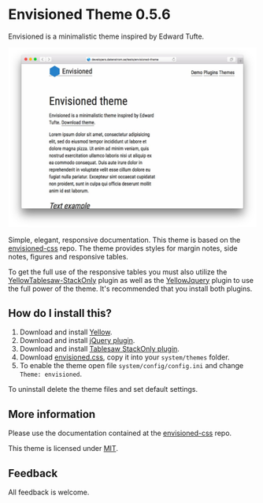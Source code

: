 Envisioned Theme 0.5.6
======================
Envisioned is a minimalistic theme inspired by Edward Tufte.

![Screenshot](envisioned-theme.jpg?raw=true)

Simple, elegant, responsive documentation. This theme is based on the [envisioned-css](https://github.com/nogginfuel/envisioned-css) repo. The theme provides styles for margin notes, side notes, figures and responsive tables. 

To get the full use of the responsive tables you must also utilize the [YellowTablesaw-StackOnly](https://github.com/nogginfuel/YellowTablesaw-StackOnly) plugin as well as the [YellowJquery](https://github.com/nogginfuel/YellowJquery) plugin to use the full power of the theme. It's recommended that you install both plugins.

How do I install this?
----------------------
1. Download and install [Yellow](https://github.com/datenstrom/yellow/).
2. Download and install [jQuery plugin](https://github.com/nogginfuel/yellow-plugin-jquery).
3. Download and install [Tablesaw StackOnly plugin](https://github.com/nogginfuel/yellow-plugin-tablesaw-stackonly).
4. Download [envisioned.css](envisioned.css?raw=true), copy it into your `system/themes` folder.
5. To enable the theme open file `system/config/config.ini` and change `Theme: envisioned`.  

To uninstall delete the theme files and set default settings.

More information
----------------
Please use the documentation contained at the [envisioned-css](https://github.com/nogginfuel/envisioned-css) repo.

This theme is licensed under [MIT](http://opensource.org/licenses/MIT).

Feedback
---------------
All feedback is welcome.